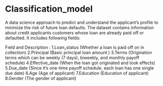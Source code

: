 # Classification_model
A data science approach to predict and understand the applicant’s profile to minimize the risk of future loan defaults.
The dataset contains information about credit applicants customers whose loan are already paid off or defaulted. It includes following fields:

Field	and Description :
1.Loan_status	(Whether a loan is paid off on in collection)
2.Principal	(Basic principal loan amount )
3.Terms	(Origination terms which can be weekly (7 days), biweekly, and monthly payoff schedule)
4.Effective_date	(When the loan got originated and took effects)
5.Due_date	(Since it’s one-time payoff schedule, each loan has one single due date)
6.Age	(Age of applicant)
7.Education	(Education of applicant)
8.Gender	(The gender of applicant)
